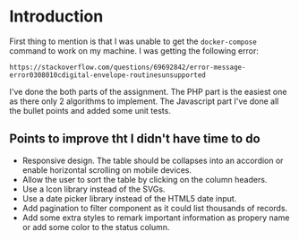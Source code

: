 # Introduction

First thing to mention is that I was unable to get the `docker-compose` command to work on my machine. I was getting the following error:

```http
https://stackoverflow.com/questions/69692842/error-message-error0308010cdigital-envelope-routinesunsupported
```

I've done the both parts of the assignment. The PHP part is the easiest one as there only 2 algorithms to implement. The Javascript part I've done all the bullet points and added some unit tests.

## Points to improve tht I didn't have time to do

- Responsive design. The table should be collapses into an accordion or enable horizontal scrolling on mobile devices.
- Allow the user to sort the table by clicking on the column headers.
- Use a Icon library instead of the SVGs.
- Use a date picker library instead of the HTML5 date input.
- Add pagination to filter component as it could list thousands of records.
- Add some extra styles to remark important information as propery name or add some color to the status column.
